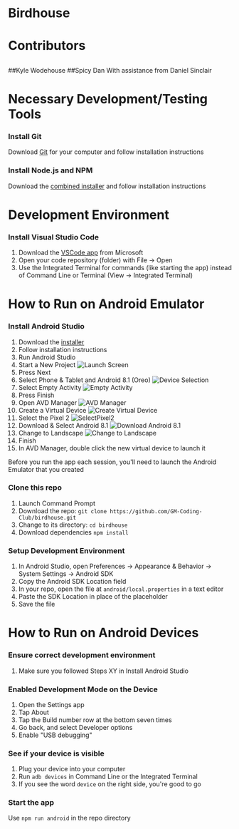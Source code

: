 
# Birdhouse
<Fill in description here>

# Contributors
## <new line for each name>
##Kyle Wodehouse
##Spicy Dan
With assistance from Daniel Sinclair 

# Necessary Development/Testing Tools

### Install Git
Download [Git](https://git-scm.com/downloads) for your computer and follow installation instructions

### Install Node.js and NPM
Download the [combined installer](https://nodejs.org/en/download/) and follow installation instructions

# Development Environment

### Install Visual Studio Code
1. Download the [VSCode app](https://code.visualstudio.com/download) from Microsoft
2. Open your code repository (folder) with File → Open
3. Use the Integrated Terminal for commands (like starting the app) instead of Command Line or Terminal (View → Integrated Terminal)

# How to Run on Android Emulator

### Install Android Studio
1. Download the [installer](https://developer.android.com/studio/)
2. Follow installation instructions
3. Run Android Studio
4. Start a New Project
![Launch Screen](./guide/AndroidStudioLaunchScreen.png)
5. Press Next
6. Select Phone & Tablet and Android 8.1 (Oreo)
![Device Selection](./guide/LauncherDeviceSelection.png)
7. Select Empty Activity
![Empty Activity](./guide/LauncherEmptyActivity.png)
8. Press Finish
9. Open AVD Manager
![AVD Manager](./guide/AVDManager.png)
10. Create a Virtual Device
![Create Virtual Device](./guide/AVDCreate.png)
11. Select the Pixel 2
![SelectPixel2](./guide/AVDPixel2.png)
12. Download & Select Android 8.1
![Download Android 8.1](./guide/AVDOreoDownload.png)
13. Change to Landscape
![Change to Landscape](./guide/AVDPixel2Custimization.png)
14. Finish
15. In AVD Manager, double click the new virtual device to launch it

Before you run the app each session, you'll need to launch the Android Emulator that you created

### Clone this repo
1. Launch Command Prompt
2. Download the repo: `git clone https://github.com/GM-Coding-Club/birdhouse.git`
3. Change to its directory: `cd birdhouse`
4. Download dependencies `npm install`

### Setup Development Environment
1. In Android Studio, open Preferences → Appearance & Behavior → System Settings → Android SDK
2. Copy the Android SDK Location field
3. In your repo, open the file at `android/local.properties` in a text editor
4. Paste the SDK Location in place of the placeholder
5. Save the file

# How to Run on Android Devices

### Ensure correct development environment
1. Make sure you followed Steps XY in Install Android Studio

### Enabled Development Mode on the Device
1. Open the Settings app
2. Tap About
3. Tap the Build number row at the bottom seven times
4. Go back, and select Developer options
5. Enable "USB debugging"

### See if your device is visible
1. Plug your device into your computer
2. Run `adb devices` in Command Line or the Integrated Terminal
3. If you see the word `device` on the right side, you're good to go

### Start the app
Use `npm run android` in the repo directory

